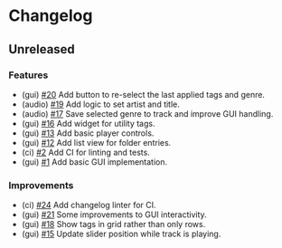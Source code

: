 # Changelog

## Unreleased

### Features

- (gui) [#20](https://github.com/MalteHerrmann/track-analyzer/pull/20) Add button to re-select the last applied tags and genre.
- (audio) [#19](https://github.com/MalteHerrmann/track-analyzer/pull/19) Add logic to set artist and title.
- (audio) [#17](https://github.com/MalteHerrmann/track-analyzer/pull/17) Save selected genre to track and improve GUI handling.
- (gui) [#16](https://github.com/MalteHerrmann/track-analyzer/pull/16) Add widget for utility tags.
- (gui) [#13](https://github.com/MalteHerrmann/track-analyzer/pull/13) Add basic player controls.
- (gui) [#12](https://github.com/MalteHerrmann/track-analyzer/pull/12) Add list view for folder entries.
- (ci) [#2](https://github.com/MalteHerrmann/track-analyzer/pull/2) Add CI for linting and tests.
- (gui) [#1](https://github.com/MalteHerrmann/track-analyzer/pull/1) Add basic GUI implementation.

### Improvements

- (ci) [#24](https://github.com/MalteHerrmann/track-analyzer/pull/24) Add changelog linter for CI.
- (gui) [#21](https://github.com/MalteHerrmann/track-analyzer/pull/21) Some improvements to GUI interactivity.
- (gui) [#18](https://github.com/MalteHerrmann/track-analyzer/pull/18) Show tags in grid rather than only rows.
- (gui) [#15](https://github.com/MalteHerrmann/track-analyzer/pull/15) Update slider position while track is playing.
